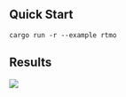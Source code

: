 ## Quick Start

```shell
cargo run -r --example rtmo
```
 

## Results

![](https://github.com/jamjamjon/assets/releases/download/rtmo/demo.png)
